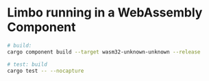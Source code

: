 # Limbo running in a WebAssembly Component

```sh
# build:
cargo component build --target wasm32-unknown-unknown --release

# test: build
cargo test -- --nocapture
```
